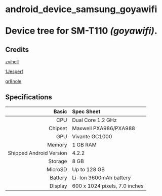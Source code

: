 # android_device_samsung_goyawifi <br><br> Device tree for SM-T110 *(goyawifi)*.

## Credits
<a href="https://github.com/zvihell" title="zvihell on GitHub">zvihell</a>

<a href="https://github.com/1Jesper1" title="1Jesper1 on GitHub">1Jesper1</a>

<a href="https://github.com/gr8nole" title="gr8nole on GitHub">gr8nole</a>

## Specifications
Basic   | Spec Sheet
-------:|:-------------------------
CPU     | Dual Core 1.2 GHz
Chipset | Maxwell PXA986/PXA988
GPU     | Vivante GC1000
Memory  | 1 GB RAM
Shipped Android Version | 4.2.2
Storage | 8 GB
MicroSD | Up to 128 GB
Battery | Li-Ion 3600mAh battery
Display | 600 x 1024 pixels, 7.0 inches
